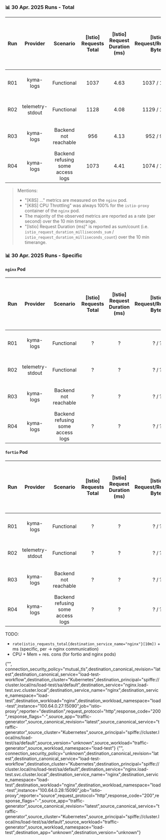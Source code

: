 ### 📊 30 Apr. 2025 Runs - Total

|  Run  |     Provider     |             Scenario              | [Istio] Requests Total | [Istio] Request Duration (ms) | [Istio] Request/Response Bytes | [Istio] Request/Response Messages | [K8S] Received Bandwidth (min-max, KB/s) | [K8S] Transmitted Bandwidth (KB/s) | [K8S] Packets Rate (Received/Transmitted) | [K8S] Packets Dropped (Received + Transmitted) | [K8S] CPU Usage (istio-proxy, nginx containers) | [K8S] Memory Usage (WSS) (istio-proxy, nginx containers) |               Observed Timerange (CEST/UTC+2)               |
| :---: | :--------------: | :-------------------------------: | :--------------------: | :---------------------------: | :----------------------------: | :-------------------------------: | :--------------------------------------: | :--------------------------------: | :---------------------------------------: | :--------------------------------------------: | :---------------------------------------------: | :------------------------------------------------------: | :---------------------------------------------------------: |
|  R01  |    kyma-logs     |            Functional             |          1037          |             4.63              |          1037 / 1037           |            28.5 / 28.5            |                439 - 454                 |                1230                |               566 / 665 p/s               |                     0 p/s                      |        istio-proxy: 0.249, nginx: 0.061         |          istio-proxy: 44.8 MiB, nginx: 4.47 MiB          | `{"from":"2025-04-30 15:13:00","to":"2025-04-30 15:23:00"}` |
|  R02  | telemetry-stdout |            Functional             |          1128          |             4.08              |          1129 / 1129           |               0 / 0               |                482 - 508                 |                827                 |               566 / 649 p/s               |                     0 p/s                      |        istio-proxy: 0.250, nginx: 0.063         |          istio-proxy: 49.8 MiB, nginx: 4.48 MiB          | `{"from":"2025-04-30 15:30:00","to":"2025-04-30 15:40:00"}` |
|  R03  |    kyma-logs     |       Backend not reachable       |          956           |             4.13              |           952 / 952            |               0 / 0               |     478 - 478 (10.5 spike at 15:46)      |                719                 |               493 / 563 p/s               |                     0 p/s                      |        istio-proxy: 0.251, nginx: 0.0626        |          istio-proxy: 50.5 MiB, nginx: 4.47 MiB          | `{"from":"2025-04-30 15:45:00","to":"2025-04-30 15:55:00"}` |
|  R04  |    kyma-logs     | Backend refusing some access logs |          1073          |             4.41              |          1074 / 1074           |            29.5 / 5.15            |                449 - 467                 |                1280                |               584 / 683 p/s               |                     0 p/s                      |        istio-proxy: 0.250, nginx: 0.058         |          istio-proxy: 50.7 MiB, nginx: 4.47 MiB          | `{"from":"2025-04-30 16:08:00","to":"2025-04-30 16:18:00"}` |

> Mentions:
> - "[K8S] ..." metrics are measured on the `nginx` pod.
> - "[K8S] CPU Throttling" was always 100% for the `istio-proxy` container of the `nginx` pod.
> - The majority of the observed metrics are reported as a rate (per second) over the 10 min timerange.
> - "[Istio] Request Duration (ms)" is reported as sum/count (i.e. `istio_request_duration_milliseconds_sum` / `istio_request_duration_milliseconds_count`) over the 10 min timerange.

### 📊 30 Apr. 2025 Runs - Specific

#### `nginx` Pod
|  Run  |     Provider     |             Scenario              | [Istio] Requests Total | [Istio] Request Duration (ms) | [Istio] Request/Response Bytes | [Istio] Request/Response Messages | [K8S] Received Bandwidth (min-max, KB/s) | [K8S] Transmitted Bandwidth (KB/s) | [K8S] Packets Rate (Received/Transmitted) | [K8S] Packets Dropped (Received + Transmitted) | [K8S] CPU Usage (istio-proxy, nginx containers) | [K8S] Memory Usage (WSS) (istio-proxy, nginx containers) |               Observed Timerange (CEST/UTC+2)               |
| :---: | :--------------: | :-------------------------------: | :--------------------: | :---------------------------: | :----------------------------: | :-------------------------------: | :--------------------------------------: | :--------------------------------: | :---------------------------------------: | :--------------------------------------------: | :---------------------------------------------: | :------------------------------------------------------: | :---------------------------------------------------------: |
|  R01  |    kyma-logs     |            Functional             |           ?            |               ?               |             ? / ?              |               ? / ?               |                  ? - ?                   |                 ?                  |                 ? / ? p/s                 |                     ? p/s                      |            istio-proxy: ?, nginx: ?             |             istio-proxy: ? MiB, nginx: ? MiB             | `{"from":"2025-04-30 15:13:00","to":"2025-04-30 15:23:00"}` |
|  R02  | telemetry-stdout |            Functional             |           ?            |               ?               |             ? / ?              |               ? / ?               |                  ? - ?                   |                 ?                  |                 ? / ? p/s                 |                     ? p/s                      |            istio-proxy: ?, nginx: ?             |             istio-proxy: ? MiB, nginx: ? MiB             | `{"from":"2025-04-30 15:30:00","to":"2025-04-30 15:40:00"}` |
|  R03  |    kyma-logs     |       Backend not reachable       |           ?            |               ?               |             ? / ?              |               ? / ?               |                  ? - ?                   |                 ?                  |                 ? / ? p/s                 |                     ? p/s                      |            istio-proxy: ?, nginx: ?             |             istio-proxy: ? MiB, nginx: ? MiB             | `{"from":"2025-04-30 15:45:00","to":"2025-04-30 15:55:00"}` |
|  R04  |    kyma-logs     | Backend refusing some access logs |           ?            |               ?               |             ? / ?              |               ? / ?               |                  ? - ?                   |                 ?                  |                 ? / ? p/s                 |                     ? p/s                      |            istio-proxy: ?, nginx: ?             |             istio-proxy: ? MiB, nginx: ? MiB             | `{"from":"2025-04-30 16:08:00","to":"2025-04-30 16:18:00"}` |

#### `fortio` Pod
|  Run  |     Provider     |             Scenario              | [Istio] Requests Total | [Istio] Request Duration (ms) | [Istio] Request/Response Bytes | [Istio] Request/Response Messages | [K8S] Received Bandwidth (min-max, KB/s) | [K8S] Transmitted Bandwidth (KB/s) | [K8S] Packets Rate (Received/Transmitted) | [K8S] Packets Dropped (Received + Transmitted) | [K8S] CPU Usage (istio-proxy, nginx containers) | [K8S] Memory Usage (WSS) (istio-proxy, nginx containers) |               Observed Timerange (CEST/UTC+2)               |
| :---: | :--------------: | :-------------------------------: | :--------------------: | :---------------------------: | :----------------------------: | :-------------------------------: | :--------------------------------------: | :--------------------------------: | :---------------------------------------: | :--------------------------------------------: | :---------------------------------------------: | :------------------------------------------------------: | :---------------------------------------------------------: |
|  R01  |    kyma-logs     |            Functional             |           ?            |               ?               |             ? / ?              |               ? / ?               |                  ? - ?                   |                 ?                  |                 ? / ? p/s                 |                     ? p/s                      |            istio-proxy: ?, nginx: ?             |             istio-proxy: ? MiB, nginx: ? MiB             | `{"from":"2025-04-30 15:13:00","to":"2025-04-30 15:23:00"}` |
|  R02  | telemetry-stdout |            Functional             |           ?            |               ?               |             ? / ?              |               ? / ?               |                  ? - ?                   |                 ?                  |                 ? / ? p/s                 |                     ? p/s                      |            istio-proxy: ?, nginx: ?             |             istio-proxy: ? MiB, nginx: ? MiB             | `{"from":"2025-04-30 15:30:00","to":"2025-04-30 15:40:00"}` |
|  R03  |    kyma-logs     |       Backend not reachable       |           ?            |               ?               |             ? / ?              |               ? / ?               |                  ? - ?                   |                 ?                  |                 ? / ? p/s                 |                     ? p/s                      |            istio-proxy: ?, nginx: ?             |             istio-proxy: ? MiB, nginx: ? MiB             | `{"from":"2025-04-30 15:45:00","to":"2025-04-30 15:55:00"}` |
|  R04  |    kyma-logs     | Backend refusing some access logs |           ?            |               ?               |             ? / ?              |               ? / ?               |                  ? - ?                   |                 ?                  |                 ? / ? p/s                 |                     ? p/s                      |            istio-proxy: ?, nginx: ?             |             istio-proxy: ? MiB, nginx: ? MiB             | `{"from":"2025-04-30 16:08:00","to":"2025-04-30 16:18:00"}` |

TODO: 
- `rate(istio_requests_total{destination_service_name="nginx"}[10m])` + ms (specific, per -> nginx communication)
- CPU + Mem + res. cons  (for fortio and nginx pods)

{"", connection_security_policy="mutual_tls",destination_canonical_revision="latest",destination_canonical_service="load-test-workflow",destination_cluster="Kubernetes",destination_principal="spiffe://cluster.local/ns/load-test/sa/default",destination_service="nginx.load-test.svc.cluster.local",destination_service_name="nginx",destination_service_namespace="load-test",destination_workload="nginx",destination_workload_namespace="load-test",instance="100.64.0.27:15090",job="istio-proxy",reporter="destination",request_protocol="http",response_code="200",response_flags="-",source_app="traffic-generator",source_canonical_revision="latest",source_canonical_service="traffic-generator",source_cluster="Kubernetes",source_principal="spiffe://cluster.local/ns/load-test/sa/default",source_version="unknown",source_workload="traffic-generator",source_workload_namespace="load-test"}
{"", connection_security_policy="unknown",destination_canonical_revision="latest",destination_canonical_service="load-test-workflow",destination_cluster="Kubernetes",destination_principal="spiffe://cluster.local/ns/load-test/sa/default",destination_service="nginx.load-test.svc.cluster.local",destination_service_name="nginx",destination_service_namespace="load-test",destination_workload="nginx",destination_workload_namespace="load-test",instance="100.64.0.28:15090",job="istio-proxy",reporter="source",request_protocol="http",response_code="200",response_flags="-",source_app="traffic-generator",source_canonical_revision="latest",source_canonical_service="traffic-generator",source_cluster="Kubernetes",source_principal="spiffe://cluster.local/ns/load-test/sa/default",source_workload="traffic-generator",source_workload_namespace="load-test",destination_app="unknown",destination_version="unknown"}
